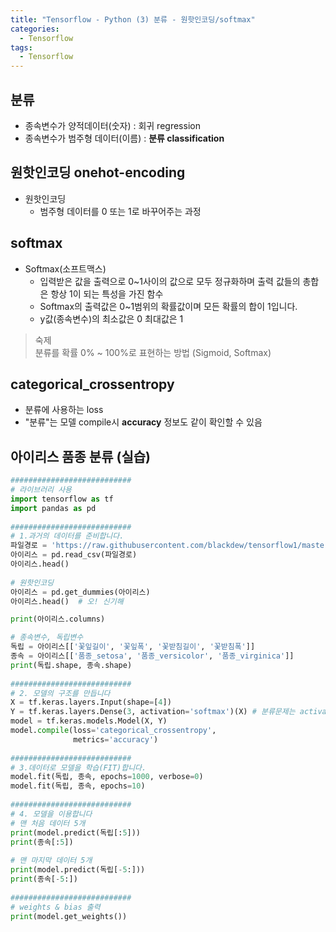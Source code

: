 ```yaml
---
title: "Tensorflow - Python (3) 분류 - 원핫인코딩/softmax"
categories:
  - Tensorflow
tags:
  - Tensorflow
---
```


## 분류
- 종속변수가 양적데이터(숫자) : 회귀  regression
- 종속변수가 범주형 데이터(이름) : **분류 classification**

## 원핫인코딩 onehot-encoding
- 원핫인코딩 
    - 범주형 데이터를 0 또는 1로 바꾸어주는 과정

## softmax
- Softmax(소프트맥스)
    - 입력받은 값을 출력으로 0~1사이의 값으로 모두 정규화하며 출력 값들의 총합은 항상 1이 되는 특성을 가진 함수
    - Softmax의 출력값은 0~1범위의 확률값이며 모든 확률의 합이 1입니다.
    - y값(종속변수)의 최소값은 0 최대값은 1

> 숙제  
> 분류를 확률 0% ~ 100%로 표현하는 방법 (Sigmoid, Softmax)  


## categorical_crossentropy
- 분류에 사용하는 loss
- "분류"는 모델 compile시 **accuracy** 정보도 같이 확인할 수 있음

## 아이리스 품종 분류 (실습)

```python
###########################
# 라이브러리 사용
import tensorflow as tf
import pandas as pd
 
###########################
# 1.과거의 데이터를 준비합니다.
파일경로 = 'https://raw.githubusercontent.com/blackdew/tensorflow1/master/csv/iris.csv'
아이리스 = pd.read_csv(파일경로)
아이리스.head()
 
# 원핫인코딩
아이리스 = pd.get_dummies(아이리스)
아이리스.head()  # 오! 신기해

print(아이리스.columns)

# 종속변수, 독립변수
독립 = 아이리스[['꽃잎길이', '꽃잎폭', '꽃받침길이', '꽃받침폭']]
종속 = 아이리스[['품종_setosa', '품종_versicolor', '품종_virginica']]
print(독립.shape, 종속.shape)
 
###########################
# 2. 모델의 구조를 만듭니다
X = tf.keras.layers.Input(shape=[4])
Y = tf.keras.layers.Dense(3, activation='softmax')(X) # 분류문제는 activation function을 softmax로ㅗ 설정
model = tf.keras.models.Model(X, Y)
model.compile(loss='categorical_crossentropy',
              metrics='accuracy')
 
###########################
# 3.데이터로 모델을 학습(FIT)합니다.
model.fit(독립, 종속, epochs=1000, verbose=0)
model.fit(독립, 종속, epochs=10)
 
###########################
# 4. 모델을 이용합니다
# 맨 처음 데이터 5개
print(model.predict(독립[:5])) 
print(종속[:5])
 
# 맨 마지막 데이터 5개
print(model.predict(독립[-5:]))
print(종속[-5:])
 
###########################
# weights & bias 출력
print(model.get_weights())
```